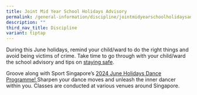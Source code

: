 ```yaml
---
title: Joint Mid Year School Holidays Advisory
permalink: /general-information/discipline/jointmidyearschoolholidaysadvisory/
description: ""
third_nav_title: Discipline
variant: tiptap
---
```

<p>During this June holidays, remind your child/ward to do the right things
and avoid being victims of crime. Take time to go through with your child/ward
the school advisory and tips on <a href="https://go.gov.sg/xishan-sm-school-advisory" rel="noopener noreferrer nofollow" target="_blank">staying safe</a>.</p>
<p></p>
<p>Groove along with Sport Singapore’s <a href="https://go.gov.sg/xishan-phe-june2024-holiday-programme" rel="noopener noreferrer nofollow" target="_blank">2024 June Holidays Dance Programme! </a>Sharpen
your dance moves and unleash the inner dancer within you. Classes are conducted
at various venues around Singapore.</p>
